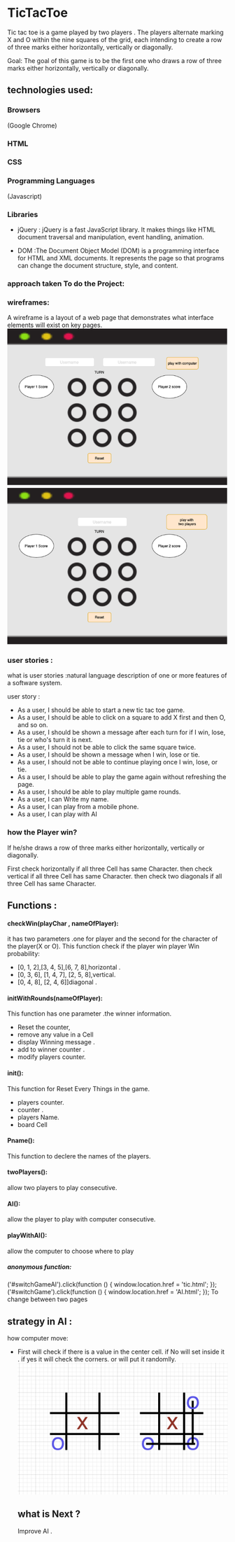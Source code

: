 # TicTacToe
 
 Tic tac toe is a game played by two players .
 The players alternate marking X and O within the nine squares of the grid, each intending to create a row of three marks either horizontally, vertically or diagonally.
  
Goal:
The goal of this game is to be the first one who draws a row of three marks either horizontally, vertically or diagonally.


## technologies used:
### Browsers 
(Google Chrome)

### HTML 
### CSS
### Programming Languages
 (Javascript)
 ### Libraries
  * jQuery : jQuery is a fast JavaScript library. It makes things like HTML document traversal and manipulation, event handling, animation.
  
  * DOM :The Document Object Model (DOM) is a programming interface for HTML and XML documents. It represents the page so that programs can change the document structure, style, and content. 

### approach taken To do the Project:


 ### wireframes:

 A wireframe is a layout of a web page that demonstrates what interface elements will exist on key pages. 
 ![Getting Started](XO.png)

 ### user stories :

  what is user stories :natural language description of one or more features of a software system.

  user story :
* As a user, I should be able to start a new tic tac toe game.
* As a user, I should be able to click on a square to add X first and then O, and so on.
* As a user, I should be shown a message after each turn for if I win, lose, tie or who's turn it is next.
* As a user, I should not be able to click the same square twice.
* As a user, I should be shown a message when I win, lose or tie.
* As a user, I should not be able to continue playing once I win, lose, or tie.
* As a user, I should be able to play the game again without refreshing the page.
* As a user, I should be able to play multiple game rounds.
* As a user, I can Write my name.
* As a user, I can play  from a mobile phone.
* As a user, I can play with AI 

### how the Player win?
If he/she draws a row of three marks either horizontally, vertically or diagonally.

First check horizontally if all three Cell has same Character.
then  check vertical if all three Cell has same Character.
then  check two diagonals if all three Cell has same Character.

## Functions :
#### checkWin(playChar , nameOfPlayer):
it has two parameters .one  for player and the second for the character of the player(X or O).
This function check if the player win
player  Win probability:
* [0, 1, 2],[3, 4, 5],[6, 7, 8],horizontal .
* [0, 3, 6], [1, 4, 7], [2, 5, 8],vertical.
* [0, 4, 8], [2, 4, 6]]diagonal .
#### initWithRounds(nameOfPlayer):
This function has one parameter .the winner information.
* Reset the counter, 
* remove any value in a Cell
* display Winning message .
* add to winner counter .
* modify players counter.
#### init():
This function for Reset Every Things in the game.
* players counter.
* counter .
*  players Name.
* board Cell
#### Pname():
This function to declere the names of the players.
 
 #### twoPlayers():

allow two players to play consecutive.

#### AI():

allow the player to play with computer consecutive.

#### playWithAI():

allow the computer to choose where to play 
 ##### anonymous function:

 ('#switchGameAI').click(function () {
    window.location.href = 'tic.html';
});
('#switchGame').click(function () {
    window.location.href = 'AI.html';
});
  To change between two pages
## strategy in AI :

how computer move: 
* First will check if there is a value  in the center cell. if No will set inside it .
if yes it will check the corners.
or will put it randomlly.
![Getting Started](strategy.png)

  ## what is Next ?

  Improve AI .



 

